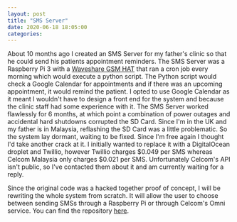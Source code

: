```yaml
---
layout: post
title: "SMS Server"
date: 2020-06-18 18:05:00
categories: 
---
```

About 10 months ago I created an SMS Server for my father's clinic so that he could send his patients appointment reminders. The SMS Server was a Raspberry Pi 3 with a [Waveshare GSM HAT](https://www.waveshare.com/gsm-gprs-gnss-hat.htm) that ran a cron job every morning which would execute a python script. The Python script would check a Google Calendar for appointments and if there was an upcoming appointment, it would remind the patient. I opted to use Google Calendar as it meant I wouldn't have to design a front end for the system and because the clinic staff had some experience with it. The SMS Server worked flawlessly for 6 months, at which point a combination of power outages and accidental hard shutdowns corrupted the SD Card. Since I'm in the UK and my father is in Malaysia, reflashing the SD Card was a little problematic. So the system lay dormant, waiting to be fixed. Since I'm free again I thought I'd take another crack at it. I initially wanted to replace it with a DigitalOcean droplet and Twillio, however Twillio charges $0.049 per SMS whereas Celcom Malaysia only charges $0.021 per SMS. Unfortunately Celcom's API isn't public, so I've contacted them about it and am currently waiting for a reply.

Since the original code was a hacked together proof of concept, I will be rewriting the whole system from scratch. It will allow the user to choose between sending SMSs through a Raspberry Pi or through Celcom's Omni service. You can find the repository [here](https://github.com/Lackshan/GCalSMS).

